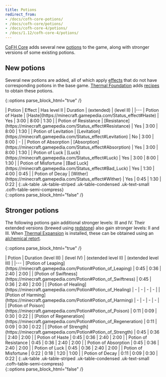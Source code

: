 ```yaml
---
title: Potions
redirect_from:
- /docs/cofh-core-potions/
- /docs/cofh-core/potions/
- /docs/cofh-core-4/potions/
- /docs/1.12/cofh-core-4/potions/
---
```


[CoFH Core](../) adds several new
[potions](https://minecraft.gamepedia.com/Potion) to the game, along with
stronger versions of some existing potions.


New potions
-----------

Several new potions are added, all of which apply
[effects](https://minecraft.gamepedia.com/Status_effects) that do not have
corresponding potions in the base game. [Thermal
Foundation](../../thermal-foundation/) adds [recipes](../../thermal-foundation/potion-recipes/)
to obtain these potions.

{::options parse_block_html="true" /}
<div class="uk-overflow-container">
| Potion | Effect | Has level II | Duration | (extended) | (level II) |
|---
| Potion of Haste | [Haste](https://minecraft.gamepedia.com/Status_effect#Haste) | Yes | 3:00 | 8:00 | 1:30 |
| Potion of Resistance | [Resistance](https://minecraft.gamepedia.com/Status_effect#Resistance) | Yes | 3:00 | 8:00 | 1:30 |
| Potion of Levitation | [Levitation](https://minecraft.gamepedia.com/Status_effect#Levitation) | No | 3:00 | 8:00 | - |
| Potion of Absorption | [Absorption](https://minecraft.gamepedia.com/Status_effect#Absorption) | Yes | 3:00 | 8:00 | 1:30 |
| Potion of Luck | [Luck](https://minecraft.gamepedia.com/Status_effect#Luck) | Yes | 3:00 | 8:00 | 1:30 |
| Potion of Misfortune | [Bad Luck](https://minecraft.gamepedia.com/Status_effect#Bad_Luck) | Yes | 1:30 | 4:00 | 0:45 |
| Potion of Decay | [Wither](https://minecraft.gamepedia.com/Status_effect#Wither) | Yes | 0:45 | 1:30 | 0:22 |
{:.uk-table .uk-table-striped .uk-table-condensed .uk-text-small .cofh-table-semi-compress}
</div>
{::options parse_block_html="false" /}


Stronger potions
----------------

The following potions gain additional stronger levels: III and IV. Their
extended versions (brewed using
[redstone](https://minecraft.gamepedia.com/Redstone)) also gain stronger levels:
II and III. When [Thermal Expansion](../../thermal-expansion/) is installed,
these can be obtained using an [alchemical
retort](../../thermal-expansion/augment-alchemical-retort/).

{::options parse_block_html="true" /}
<div class="uk-overflow-container">
| Potion | Duration (level III) | (level IV) | (extended level II) | (extended level III) |
|---
| [Potion of Leaping](https://minecraft.gamepedia.com/Potion#Potion_of_Leaping) | 0:45 | 0:36 | 2:40 | 2:00 |
| [Potion of Swiftness](https://minecraft.gamepedia.com/Potion#Potion_of_Swiftness) | 0:45 | 0:36 | 2:40 | 2:00 |
| [Potion of Healing](https://minecraft.gamepedia.com/Potion#Potion_of_Healing) | - | - | - | - |
| [Potion of Harming](https://minecraft.gamepedia.com/Potion#Potion_of_Harming) | - | - | - | - |
| [Potion of Poison](https://minecraft.gamepedia.com/Potion#Potion_of_Poison) | 0:11 | 0:09 | 0:30 | 0:22 |
| [Potion of Regeneration](https://minecraft.gamepedia.com/Potion#Potion_of_Regeneration) | 0:11 | 0:09 | 0:30 | 0:22 |
| [Potion of Strength](https://minecraft.gamepedia.com/Potion#Potion_of_Strength) | 0:45 | 0:36 | 2:40 | 2:00 |
| Potion of Haste | 0:45 | 0:36 | 2:40 | 2:00 |
| Potion of Resistance | 0:45 | 0:36 | 2:40 | 2:00 |
| Potion of Absorption | 0:45 | 0:36 | 2:40 | 2:00 |
| Potion of Luck | 0:45 | 0:36 | 2:40 | 2:00 |
| Potion of Misfortune | 0:22 | 0:18 | 1:20 | 1:00 |
| Potion of Decay | 0:11 | 0:09 | 0:30 | 0:22 |
{:.uk-table .uk-table-striped .uk-table-condensed .uk-text-small .cofh-table-semi-compress}
</div>
{::options parse_block_html="false" /}
